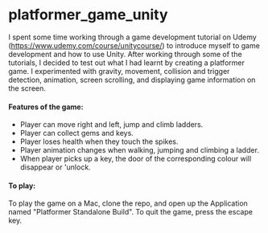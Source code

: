 # platformer_game_unity

I spent some time working through a game development tutorial on Udemy (https://www.udemy.com/course/unitycourse/) to introduce myself to game development and how to use Unity. After working through some of the tutorials, I decided to test out what I had learnt by creating a platformer game.
I experimented with gravity, movement, collision and trigger detection, animation, screen scrolling, and displaying game information on the screen.

#### Features of the game:
- Player can move right and left, jump and climb ladders.
- Player can collect gems and keys.
- Player loses health when they touch the spikes.
- Player animation changes when walking, jumping and climbing a ladder.
- When player picks up a key, the door of the corresponding colour will disappear or 'unlock.

#### To play:
To play the game on a Mac, clone the repo, and open up the Application named "Platformer Standalone Build". To quit the game, press the escape key.
